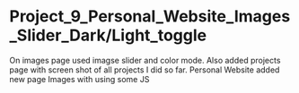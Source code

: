 # Project_9_Personal_Website_Images_Slider_Dark/Light_toggle
On images page used imagse slider and color mode.
Also added projects page with screen shot of all projects I did so far.
Personal Website added new page Images with using some JS 
